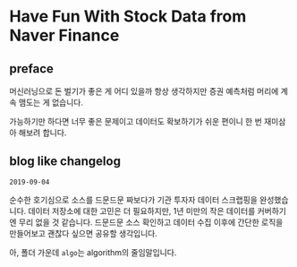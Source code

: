 # Have Fun With Stock Data from Naver Finance


## preface
머신러닝으로 돈 벌기가 좋은 게 어디 있을까 항상 생각하지만 증권 예측처럼 머리에 계속 맴도는 게 없습니다. 
  
가능하기만 하다면 너무 좋은 문제이고 데이터도 확보하기가 쉬운 편이니 한 번 재미삼아 해보려 합니다.  


## blog like changelog

`2019-09-04`

순수한 호기심으로 소스를 드문드문 짜보다가 기관 투자자 데이터 스크랩핑을 완성했습니다.
데이터 저장소에 대한 고민은 더 필요하지만, 1년 미만의 작은 데이터를 커버하기엔 무리 없을 것 같습니다.
드문드문 소스 확인하고 데이터 수집 이후에 간단한 로직을 만들어보고 괜찮다 싶으면 공유할 생각입니다.
  
아, 폴더 가운데 `algo`는 algorithm의 줄임말입니다.
